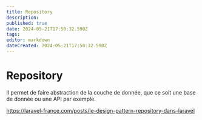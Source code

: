 ```yaml
---
title: Repository
description: 
published: true
date: 2024-05-21T17:50:32.590Z
tags: 
editor: markdown
dateCreated: 2024-05-21T17:50:32.590Z
---
```


# Repository

Il permet de faire abstraction de la couche de donnée, que ce soit une base de donnée ou une API par exemple.

<https://laravel-france.com/posts/le-design-pattern-repository-dans-laravel>